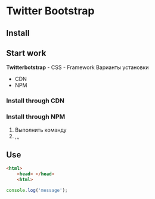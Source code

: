 # Twitter Bootstrap

## Install

## Start work
**Twitterbotstrap** - CSS - Framework 
Варианты установки
* CDN
* NPM
### Install through CDN
### Install through NPM
1. Выполнить команду
1. ,,,

## Use
```html
<html>
    <head> </head>
    <html>
```
```javascript
console.log('message');
```